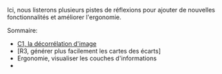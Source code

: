 Ici, nous listerons plusieurs pistes de réflexions pour ajouter de nouvelles fonctionnalités et améliorer l'ergonomie.

Sommaire:
+ [C1, la décorrélation d'image](https://github.com/valiGrimO/PETRA/blob/main/roadmap/C1_imageDecorrelation.md#c1-d%C3%A9corr%C3%A9lation-dimage)
+ [R3, générer plus facilement les cartes des écarts]
+ Ergonomie, visualiser les couches d'informations
+ 
